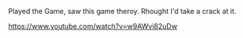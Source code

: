 Played the Game, saw this game theroy. Rhought I'd take a crack at it. 

https://www.youtube.com/watch?v=w9AWvi82uDw
